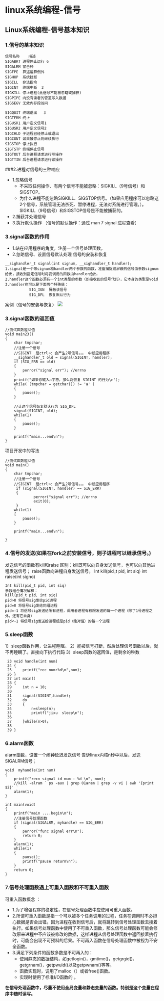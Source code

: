 # linux系统编程-信号
## Linux系统编程-信号基本知识

### 1.信号的基本知识
```
信号名称	描述
SIGABRT	进程停止运行 6
SIGALRM	警告钟
SIGFPE	算述运算例外
SIGHUP	系统挂断
SIGILL	非法指令
SIGINT	终端中断  2
SIGKILL	停止进程(此信号不能被忽略或捕获)
SIGPIPE	向没有读者的管道写入数据
SIGSEGV	无效内存段访问

SIGQUIT	终端退出   3
SIGTERM	终止
SIGUSR1	用户定义信号1
SIGUSR2	用户定义信号2
SIGCHLD	子进程已经停止或退出  
SIGCONT	如果被停止则继续执行
SIGSTOP	停止执行
SIGTSTP	终端停止信号
SIGTOUT	后台进程请求进行写操作
SIGTTIN	后台进程请求进行读操作
```
###2.进程对信号的三种响应
* 1.忽略信号
	* 不采取任何操作、有两个信号不能被忽略：SIGKILL（9号信号）和SIGSTOP。
	* 为什么进程不能忽略SIGKILL、SIGSTOP信号。（如果应用程序可以忽略这2个信号，系统管理无法杀死、暂停进程，无法对系统进行管理。）。SIGKILL（9号信号）和SIGSTOP信号是不能被捕获的。
* 2.捕获并处理信号
* 3.执行默认操作 （信号的默认操作：通过 man 7 signal 进程查看）

### 3.signal函数的作用
* 1.站在应用程序的角度，注册一个信号处理函数。
* 2.忽略信号、设置信号默认处理 信号的安装和恢复
```
__sighandler_t signal(int signum, __sighandler_t handler);
1.signal是一个带signum和handler两个参数的函数，准备捕捉或屏蔽的信号由参数signum给出，接收到指定信号时将要调用的函数由handler给出.
2.handler这个函数必须有一个int类型的参数（即接收到的信号代码），它本身的类型是void
3.handler也可以是下面两个特殊值：
           SIG_IGN  屏蔽该信号
           SIG_DFL  恢复默认行为
```
案例（信号的安装与恢复）
![](assets/markdown-img-paste-20181112200951102.png)

### 3.signal函数的返回值
```
//测试函数返回值
void main23()
{
    char tmpchar;
    //注册一个信号
    //SIGINT  是ctrl+c 会产生2号信号。。。 中断应用程序
    __sighandler_t old = signal(SIGINT, handler);
    if (SIG_ERR == old)
    {
        perror("signal err"); //errno
    }
    printf("如果你键入a字符，那么将恢复 SIGINT 的行为\n");
    while( (tmpchar = getchar()) != 'a' )
    {
        pause();
    }

    //让这个信号恢复默认行为 SIG_DFL
    signal(SIGINT, old);
    while(1)
    {
        pause();
    }

    printf("main...end\n");    
}
```
项目开发中的写法
```
//测试函数返回值
void main()
{
    char tmpchar;
    //注册一个信号
    //SIGINT  是ctrl+c 会产生2号信号。。。 中断应用程序
     if (signal(SIGINT, handler) == SIG_ERR)
     {
             perror("signal err"); //errno
             exit(0);
     }
    while(1)
    {
        pause();
    }

    printf("main...end\n");

}  
```
### 4.信号的发送(如果在fork之前安装信号，则子进程可以继承信号。)
发送信号的函数有kill和raise
区别：kill既可以向自身发送信号，也可以向其他进程发送信号；
raise函数向进程自身发送信号。
Int kill(pid_t pid, int siq)
int raise(int signo)
```
Int kill(pid_t pid, int siq)
参数组合情况解释：
kill(pid_t pid, int siq)
pid>0 将信号sig发给pid进程
pid=0 将信号sig发给同组进程
pid=-1 将信号sig发送给所有进程，调用者进程有权限发送的每一个进程（除了1号进程之外，还有它自身）
pid<-1 将信号sig发送给进程组是pid（绝对值）的每一个进程
```
### 5.sleep函数
1）sleep函数作用，让进程睡眠。
2）能被信号打断，然后处理信号函数以后，就不再睡眠了。直接向下执行代码
3）sleep函数的返回值，是剩余的秒数
```
 23 void handle(int num)
 24 {
 25     printf("rec num:%d\n",num);
 26 }
 27 int main()
 28 {
 29     int n = 10;
 30
 31     signal(SIGINT,handle);
 32     do
 33     {
 34         n=sleep(n);
 35         printf("jixu  sleep\n");
 36
 37     }while(n>0);
 38
 39 }
```
### 6.alarm函数
alarm函数，设置一个闹钟延迟发送信号
告诉linux内核n秒中以后，发送SIGALRM信号；
```
void  myhandle(int num)
{
	printf("recv signal id num : %d \n", num);
	//kill -alram ` ps -aux | grep 01aram | grep -v vi | awk '{print $2}' `
	alarm(1);
}

int main(void)
{
	printf("main ....begin\n");
	//注册信号处理函数
	if (signal(SIGALRM, myhandle) == SIG_ERR)
	{
		perror("func signal err\n");
		return 0;
	}
	alarm(1);
	while(1)
	{
		pause();
		printf("pause return\n");
	}
	return 0;
}
```
### 7.信号处理函数遇上可重入函数和不可重入函数
可重入函数概念 ：
* 1.为了增强程序的稳定性，在信号处理函数中应使用可重入函数。
* 2.所谓可重入函数是指一个可以被多个任务调用的过程，任务在调用时不必担心数据是否会出错。因为进程在收到信号后，就将跳转到信号处理函数去接着执行。如果信号处理函数中使用了不可重入函数，那么信号处理函数可能会修改原来进程中不应该被修改的数据，这样进程从信号处理函数中返回接着执行时，可能会出现不可预料的后果。不可再入函数在信号处理函数中被视为不安全函数。
* 3.满足下列条件的函数多数是不可再入的：
	* 使用静态的数据结构，如getlogin()，gmtime()，getgrgid()，getgrnam()，getpwuid()以及getpwnam()等等。
	* 函数实现时，调用了malloc（）或者free()函数。
	* 实现时使用了标准I/O函数的 。

**在信号处理函数中，尽量不使用全局变量和静态变量的函数。特别是这个变量在程序中随时读写。**
